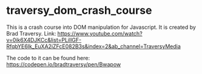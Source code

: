 # traversy_dom_crash_course

This is a crash course into DOM manipulation for Javascript. It is created by
Brad Traversy. Link: https://www.youtube.com/watch?v=0ik6X4DJKCc&list=PLillGF-RfqbYE6Ik_EuXA2iZFcE082B3s&index=2&ab_channel=TraversyMedia

The code to it can be found here: https://codepen.io/bradtraversy/pen/Bwapow
